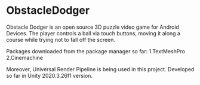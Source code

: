 # ObstacleDodger
Obstacle Dodger is an open source 3D puzzle video game for Android Devices.
The player controls a ball via touch buttons, moving it along a course while trying not to fall off the screen.

Packages downloaded from the package manager so far:
1.TextMeshPro
2.Cinemachine

Moreover, Universal Render Pipeline is being used in this project.
Developed so far in Unity 2020.3.26f1 version.